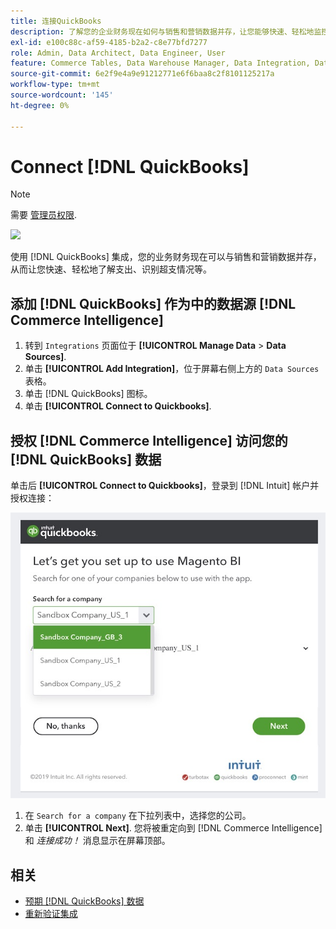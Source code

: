 ```yaml
---
title: 连接QuickBooks
description: 了解您的企业财务现在如何与销售和营销数据并存，让您能够快速、轻松地监控支出、识别超支情况等。
exl-id: e100c88c-af59-4185-b2a2-c8e77bfd7277
role: Admin, Data Architect, Data Engineer, User
feature: Commerce Tables, Data Warehouse Manager, Data Integration, Data Import/Export
source-git-commit: 6e2f9e4a9e91212771e6f6baa8c2f8101125217a
workflow-type: tm+mt
source-wordcount: '145'
ht-degree: 0%

---
```


# Connect [!DNL QuickBooks]

>[!NOTE]
>
>需要 [管理员权限](../../../administrator/user-management/user-management.md).

![](../../../assets/Quickbooks.png)

使用 [!DNL QuickBooks] 集成，您的业务财务现在可以与销售和营销数据并存，从而让您快速、轻松地了解支出、识别超支情况等。

## 添加 [!DNL QuickBooks] 作为中的数据源 [!DNL Commerce Intelligence]

1. 转到 `Integrations` 页面位于 **[!UICONTROL Manage Data** > **Data Sources]**.
1. 单击 **[!UICONTROL Add Integration]**，位于屏幕右侧上方的 `Data Sources` 表格。
1. 单击 [!DNL QuickBooks] 图标。
1. 单击 **[!UICONTROL Connect to Quickbooks]**.

## 授权 [!DNL Commerce Intelligence] 访问您的 [!DNL QuickBooks] 数据

单击后 **[!UICONTROL Connect to Quickbooks]**，登录到 [!DNL Intuit] 帐户并授权连接：

![](../../../assets/QuickBooks_App_Store_1.jpg)

1. 在 `Search for a company` 在下拉列表中，选择您的公司。
1. 单击 **[!UICONTROL Next]**. 您将被重定向到 [!DNL Commerce Intelligence] 和 *连接成功！* 消息显示在屏幕顶部。

## 相关

* [预期 [!DNL QuickBooks] 数据](../integrations/quickbooks-data.md)
* [重新验证集成](https://experienceleague.adobe.com/docs/commerce-knowledge-base/kb/how-to/mbi-reauthenticating-integrations.html)
